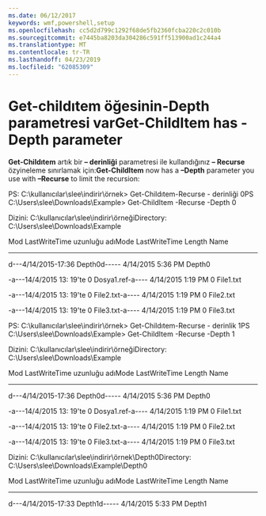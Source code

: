 ```yaml
---
ms.date: 06/12/2017
keywords: wmf,powershell,setup
ms.openlocfilehash: cc5d2d799c1292f68de5fb2360fcba220c2c010b
ms.sourcegitcommit: e7445ba8203da304286c591ff513900ad1c244a4
ms.translationtype: MT
ms.contentlocale: tr-TR
ms.lasthandoff: 04/23/2019
ms.locfileid: "62085309"
---
```

# <a name="get-childitem-has--depth-parameter"></a><span data-ttu-id="eafa9-102">Get-childıtem öğesinin-Depth parametresi var</span><span class="sxs-lookup"><span data-stu-id="eafa9-102">Get-ChildItem has -Depth parameter</span></span>
<span data-ttu-id="eafa9-103">**Get-Childıtem** artık bir **– derinliği** parametresi ile kullandığınız **– Recurse** özyineleme sınırlamak için:</span><span class="sxs-lookup"><span data-stu-id="eafa9-103">**Get-ChildItem** now has a **–Depth** parameter you use with **–Recurse** to limit the recursion:</span></span>

<span data-ttu-id="eafa9-104">PS: C:\\kullanıcılar\\slee\\indirir\\örnek&gt; Get-Childıtem-Recurse - derinliği 0</span><span class="sxs-lookup"><span data-stu-id="eafa9-104">PS C:\\Users\\slee\\Downloads\\Example&gt; Get-ChildItem -Recurse -Depth 0</span></span>

<span data-ttu-id="eafa9-105">Dizini: C:\\kullanıcılar\\slee\\indirir\\örneği</span><span class="sxs-lookup"><span data-stu-id="eafa9-105">Directory: C:\\Users\\slee\\Downloads\\Example</span></span>

<span data-ttu-id="eafa9-106">Mod LastWriteTime uzunluğu adı</span><span class="sxs-lookup"><span data-stu-id="eafa9-106">Mode LastWriteTime Length Name</span></span>

---- ------------- ------ ----

<span data-ttu-id="eafa9-107">d---4/14/2015-17:36 Depth0</span><span class="sxs-lookup"><span data-stu-id="eafa9-107">d----- 4/14/2015 5:36 PM Depth0</span></span>

<span data-ttu-id="eafa9-108">-a---14/4/2015 13: 19'te 0 Dosya1.ref</span><span class="sxs-lookup"><span data-stu-id="eafa9-108">-a---- 4/14/2015 1:19 PM 0 File1.txt</span></span>

<span data-ttu-id="eafa9-109">-a---14/4/2015 13: 19'te 0 File2.txt</span><span class="sxs-lookup"><span data-stu-id="eafa9-109">-a---- 4/14/2015 1:19 PM 0 File2.txt</span></span>

<span data-ttu-id="eafa9-110">-a---14/4/2015 13: 19'te 0 File3.txt</span><span class="sxs-lookup"><span data-stu-id="eafa9-110">-a---- 4/14/2015 1:19 PM 0 File3.txt</span></span>

<span data-ttu-id="eafa9-111">PS: C:\\kullanıcılar\\slee\\indirir\\örnek&gt; Get-Childıtem-Recurse - derinlik 1</span><span class="sxs-lookup"><span data-stu-id="eafa9-111">PS C:\\Users\\slee\\Downloads\\Example&gt; Get-ChildItem -Recurse -Depth 1</span></span>

<span data-ttu-id="eafa9-112">Dizini: C:\\kullanıcılar\\slee\\indirir\\örneği</span><span class="sxs-lookup"><span data-stu-id="eafa9-112">Directory: C:\\Users\\slee\\Downloads\\Example</span></span>

<span data-ttu-id="eafa9-113">Mod LastWriteTime uzunluğu adı</span><span class="sxs-lookup"><span data-stu-id="eafa9-113">Mode LastWriteTime Length Name</span></span>

---- ------------- ------ ----

<span data-ttu-id="eafa9-114">d---4/14/2015-17:36 Depth0</span><span class="sxs-lookup"><span data-stu-id="eafa9-114">d----- 4/14/2015 5:36 PM Depth0</span></span>

<span data-ttu-id="eafa9-115">-a---14/4/2015 13: 19'te 0 Dosya1.ref</span><span class="sxs-lookup"><span data-stu-id="eafa9-115">-a---- 4/14/2015 1:19 PM 0 File1.txt</span></span>

<span data-ttu-id="eafa9-116">-a---14/4/2015 13: 19'te 0 File2.txt</span><span class="sxs-lookup"><span data-stu-id="eafa9-116">-a---- 4/14/2015 1:19 PM 0 File2.txt</span></span>

<span data-ttu-id="eafa9-117">-a---14/4/2015 13: 19'te 0 File3.txt</span><span class="sxs-lookup"><span data-stu-id="eafa9-117">-a---- 4/14/2015 1:19 PM 0 File3.txt</span></span>

<span data-ttu-id="eafa9-118">Dizini: C:\\kullanıcılar\\slee\\indirir\\örnek\\Depth0</span><span class="sxs-lookup"><span data-stu-id="eafa9-118">Directory: C:\\Users\\slee\\Downloads\\Example\\Depth0</span></span>

<span data-ttu-id="eafa9-119">Mod LastWriteTime uzunluğu adı</span><span class="sxs-lookup"><span data-stu-id="eafa9-119">Mode LastWriteTime Length Name</span></span>

---- ------------- ------ ----

<span data-ttu-id="eafa9-120">d---4/14/2015-17:33 Depth1</span><span class="sxs-lookup"><span data-stu-id="eafa9-120">d----- 4/14/2015 5:33 PM Depth1</span></span>
